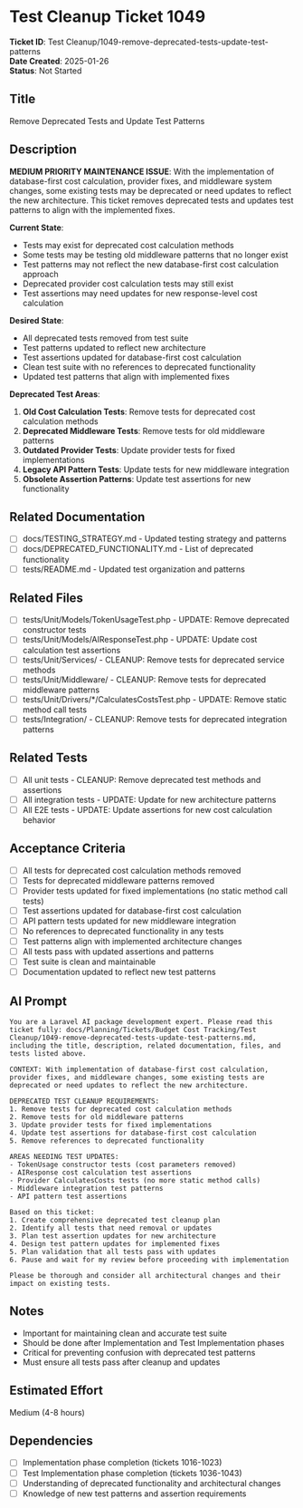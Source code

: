 # Test Cleanup Ticket 1049

**Ticket ID**: Test Cleanup/1049-remove-deprecated-tests-update-test-patterns  
**Date Created**: 2025-01-26  
**Status**: Not Started  

## Title
Remove Deprecated Tests and Update Test Patterns

## Description
**MEDIUM PRIORITY MAINTENANCE ISSUE**: With the implementation of database-first cost calculation, provider fixes, and middleware system changes, some existing tests may be deprecated or need updates to reflect the new architecture. This ticket removes deprecated tests and updates test patterns to align with the implemented fixes.

**Current State**:
- Tests may exist for deprecated cost calculation methods
- Some tests may be testing old middleware patterns that no longer exist
- Test patterns may not reflect the new database-first cost calculation approach
- Deprecated provider cost calculation tests may still exist
- Test assertions may need updates for new response-level cost calculation

**Desired State**:
- All deprecated tests removed from test suite
- Test patterns updated to reflect new architecture
- Test assertions updated for database-first cost calculation
- Clean test suite with no references to deprecated functionality
- Updated test patterns that align with implemented fixes

**Deprecated Test Areas**:
1. **Old Cost Calculation Tests**: Remove tests for deprecated cost calculation methods
2. **Deprecated Middleware Tests**: Remove tests for old middleware patterns
3. **Outdated Provider Tests**: Update provider tests for fixed implementations
4. **Legacy API Pattern Tests**: Update tests for new middleware integration
5. **Obsolete Assertion Patterns**: Update test assertions for new functionality

## Related Documentation
- [ ] docs/TESTING_STRATEGY.md - Updated testing strategy and patterns
- [ ] docs/DEPRECATED_FUNCTIONALITY.md - List of deprecated functionality
- [ ] tests/README.md - Updated test organization and patterns

## Related Files
- [ ] tests/Unit/Models/TokenUsageTest.php - UPDATE: Remove deprecated constructor tests
- [ ] tests/Unit/Models/AIResponseTest.php - UPDATE: Update cost calculation test assertions
- [ ] tests/Unit/Services/ - CLEANUP: Remove tests for deprecated service methods
- [ ] tests/Unit/Middleware/ - CLEANUP: Remove tests for deprecated middleware patterns
- [ ] tests/Unit/Drivers/*/CalculatesCostsTest.php - UPDATE: Remove static method call tests
- [ ] tests/Integration/ - CLEANUP: Remove tests for deprecated integration patterns

## Related Tests
- [ ] All unit tests - CLEANUP: Remove deprecated test methods and assertions
- [ ] All integration tests - UPDATE: Update for new architecture patterns
- [ ] All E2E tests - UPDATE: Update assertions for new cost calculation behavior

## Acceptance Criteria
- [ ] All tests for deprecated cost calculation methods removed
- [ ] Tests for deprecated middleware patterns removed
- [ ] Provider tests updated for fixed implementations (no static method call tests)
- [ ] Test assertions updated for database-first cost calculation
- [ ] API pattern tests updated for new middleware integration
- [ ] No references to deprecated functionality in any tests
- [ ] Test patterns align with implemented architecture changes
- [ ] All tests pass with updated assertions and patterns
- [ ] Test suite is clean and maintainable
- [ ] Documentation updated to reflect new test patterns

## AI Prompt
```
You are a Laravel AI package development expert. Please read this ticket fully: docs/Planning/Tickets/Budget Cost Tracking/Test Cleanup/1049-remove-deprecated-tests-update-test-patterns.md, including the title, description, related documentation, files, and tests listed above.

CONTEXT: With implementation of database-first cost calculation, provider fixes, and middleware changes, some existing tests are deprecated or need updates to reflect the new architecture.

DEPRECATED TEST CLEANUP REQUIREMENTS:
1. Remove tests for deprecated cost calculation methods
2. Remove tests for old middleware patterns
3. Update provider tests for fixed implementations
4. Update test assertions for database-first cost calculation
5. Remove references to deprecated functionality

AREAS NEEDING TEST UPDATES:
- TokenUsage constructor tests (cost parameters removed)
- AIResponse cost calculation test assertions
- Provider CalculatesCosts tests (no more static method calls)
- Middleware integration test patterns
- API pattern test assertions

Based on this ticket:
1. Create comprehensive deprecated test cleanup plan
2. Identify all tests that need removal or updates
3. Plan test assertion updates for new architecture
4. Design test pattern updates for implemented fixes
5. Plan validation that all tests pass with updates
6. Pause and wait for my review before proceeding with implementation

Please be thorough and consider all architectural changes and their impact on existing tests.
```

## Notes
- Important for maintaining clean and accurate test suite
- Should be done after Implementation and Test Implementation phases
- Critical for preventing confusion with deprecated test patterns
- Must ensure all tests pass after cleanup and updates

## Estimated Effort
Medium (4-8 hours)

## Dependencies
- [ ] Implementation phase completion (tickets 1016-1023)
- [ ] Test Implementation phase completion (tickets 1036-1043)
- [ ] Understanding of deprecated functionality and architectural changes
- [ ] Knowledge of new test patterns and assertion requirements

